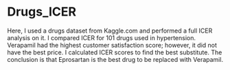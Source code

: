 # Drugs_ICER
Here, I used a drugs dataset from Kaggle.com and performed a full ICER analysis on it. I compared ICER for 101 drugs used in hypertension.
Verapamil had the highest customer satisfaction score; however, it did not have the best price. I calculated ICER scores to find the best substitute.
The conclusion is that Eprosartan is the best drug to be replaced with Verapamil.

